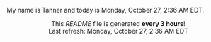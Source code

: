 My name is Tanner and today is Monday, October 27, 2:36 AM EDT.

<p align="center">This <i>README</i> file is generated <b>every 3 hours</b>!</br>Last refresh: Monday, October 27, 2:36 AM EDT<br /></p>
